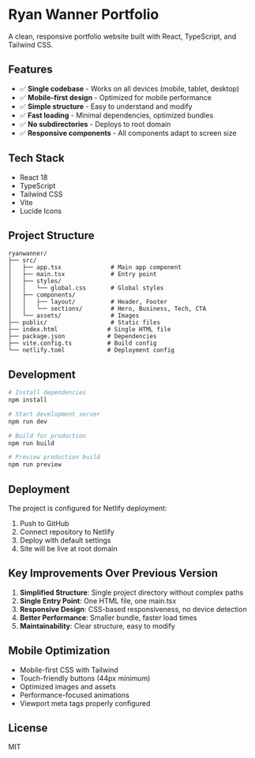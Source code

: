 # Ryan Wanner Portfolio

A clean, responsive portfolio website built with React, TypeScript, and Tailwind CSS.

## Features

- ✅ **Single codebase** - Works on all devices (mobile, tablet, desktop)
- ✅ **Mobile-first design** - Optimized for mobile performance
- ✅ **Simple structure** - Easy to understand and modify
- ✅ **Fast loading** - Minimal dependencies, optimized bundles
- ✅ **No subdirectories** - Deploys to root domain
- ✅ **Responsive components** - All components adapt to screen size

## Tech Stack

- React 18
- TypeScript
- Tailwind CSS
- Vite
- Lucide Icons

## Project Structure

```
ryanwanner/
├── src/
│   ├── app.tsx              # Main app component
│   ├── main.tsx             # Entry point
│   ├── styles/
│   │   └── global.css       # Global styles
│   ├── components/
│   │   ├── layout/          # Header, Footer
│   │   └── sections/        # Hero, Business, Tech, CTA
│   └── assets/              # Images
├── public/                  # Static files
├── index.html              # Single HTML file
├── package.json            # Dependencies
├── vite.config.ts          # Build config
└── netlify.toml            # Deployment config
```

## Development

```bash
# Install dependencies
npm install

# Start development server
npm run dev

# Build for production
npm run build

# Preview production build
npm run preview
```

## Deployment

The project is configured for Netlify deployment:

1. Push to GitHub
2. Connect repository to Netlify
3. Deploy with default settings
4. Site will be live at root domain

## Key Improvements Over Previous Version

1. **Simplified Structure**: Single project directory without complex paths
2. **Single Entry Point**: One HTML file, one main.tsx
3. **Responsive Design**: CSS-based responsiveness, no device detection
4. **Better Performance**: Smaller bundle, faster load times
5. **Maintainability**: Clear structure, easy to modify

## Mobile Optimization

- Mobile-first CSS with Tailwind
- Touch-friendly buttons (44px minimum)
- Optimized images and assets
- Performance-focused animations
- Viewport meta tags properly configured

## License

MIT